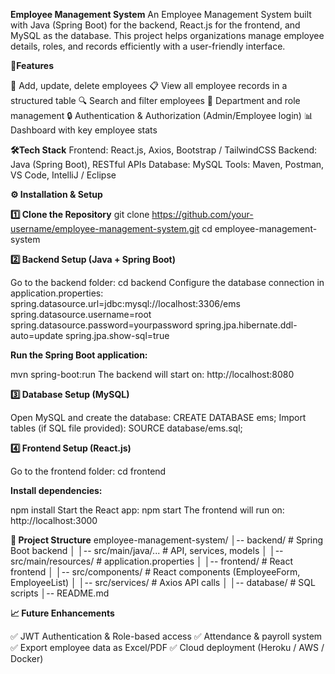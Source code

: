 **Employee Management System**
An Employee Management System built with Java (Spring Boot) for the backend, React.js for the frontend, and MySQL as the database. 
This project helps organizations manage employee details, roles, and records efficiently with a user-friendly interface.

🚀**Features**

👤 Add, update, delete employees
📋 View all employee records in a structured table
🔍 Search and filter employees
🏢 Department and role management
🔒 Authentication & Authorization (Admin/Employee login)
📊 Dashboard with key employee stats

**🛠️Tech Stack**
Frontend: React.js, Axios, Bootstrap / TailwindCSS
Backend: Java (Spring Boot), RESTful APIs
Database: MySQL
Tools: Maven, Postman, VS Code, IntelliJ / Eclipse

**⚙️ Installation & Setup**

**1️⃣ Clone the Repository**
git clone https://github.com/your-username/employee-management-system.git
cd employee-management-system

**2️⃣ Backend Setup (Java + Spring Boot)**

Go to the backend folder:
cd backend
Configure the database connection in application.properties:
spring.datasource.url=jdbc:mysql://localhost:3306/ems
spring.datasource.username=root
spring.datasource.password=yourpassword
spring.jpa.hibernate.ddl-auto=update
spring.jpa.show-sql=true

**Run the Spring Boot application:**

mvn spring-boot:run
The backend will start on: http://localhost:8080

**3️⃣ Database Setup (MySQL)**

Open MySQL and create the database:
CREATE DATABASE ems;
Import tables (if SQL file provided):
SOURCE database/ems.sql;

**4️⃣ Frontend Setup (React.js)**

Go to the frontend folder:
cd frontend

**Install dependencies:**

npm install
Start the React app:
npm start
The frontend will run on: http://localhost:3000

**📂 Project Structure**
employee-management-system/
│-- backend/                 # Spring Boot backend
│   │-- src/main/java/...    # API, services, models
│   │-- src/main/resources/  # application.properties
│
│-- frontend/                # React frontend
│   │-- src/components/      # React components (EmployeeForm, EmployeeList)
│   │-- src/services/        # Axios API calls
│
│-- database/                # SQL scripts
│-- README.md

**📈 Future Enhancements**

✅ JWT Authentication & Role-based access
✅ Attendance & payroll system
✅ Export employee data as Excel/PDF
✅ Cloud deployment (Heroku / AWS / Docker)
